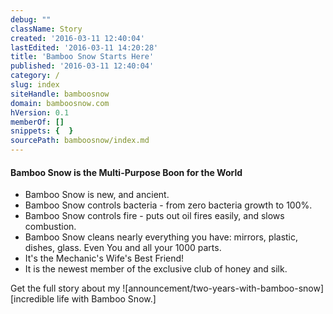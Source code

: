 ```yaml
---
debug: ""
className: Story
created: '2016-03-11 12:40:04'
lastEdited: '2016-03-11 14:20:28'
title: 'Bamboo Snow Starts Here'
published: '2016-03-11 12:40:04'
category: /
slug: index
siteHandle: bamboosnow
domain: bamboosnow.com
hVersion: 0.1
memberOf: []
snippets: {  }
sourcePath: bamboosnow/index.md
---
```

#### Bamboo Snow is the Multi-Purpose Boon for the World

* Bamboo Snow is new, and ancient.
* Bamboo Snow controls bacteria - from zero bacteria growth to 100%.
* Bamboo Snow controls fire - puts out oil fires easily, and slows combustion.
* Bamboo Snow cleans nearly everything you have: mirrors, plastic, dishes, glass.  Even You and all your 1000 parts.
* It's the Mechanic's Wife's Best Friend!
* It is the newest member of the exclusive club of honey and silk.


Get the full story about my ![announcement/two-years-with-bamboo-snow][incredible life with Bamboo Snow.]
